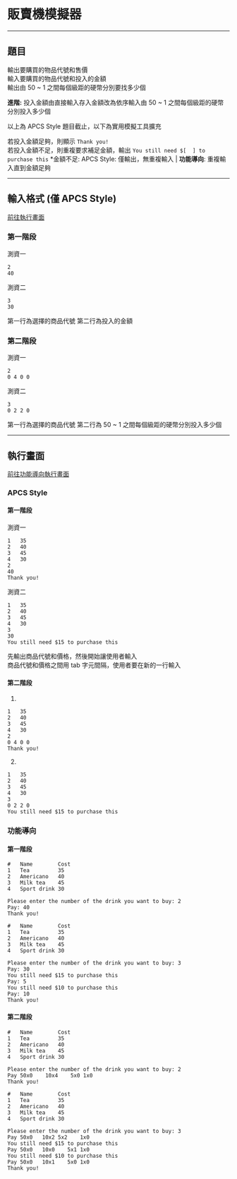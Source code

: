 # 販賣機模擬器

---

## 題目

輸出要購買的物品代號和售價\
輸入要購買的物品代號和投入的金額\
輸出由 50 ~ 1 之間每個級距的硬幣分別要找多少個

**進階:** 投入金額由直接輸入存入金額改為依序輸入由 50 ~ 1 之間每個級距的硬幣分別投入多少個

<span class="apcsStlInc">以上為 APCS Style 題目截止，以下為實用模擬工具擴充</span>

若投入金額足夠，則顯示 `Thank you!`\
若投入金額不足，則重複要求補足金額，輸出 `You still need $[  ] to purchase this`
*金額不足: <span class="apcsStlInc">APCS Style</span>: 僅輸出，無重複輸入 | **功能導向**: 重複輸入直到金額足夠

---

## 輸入格式 <span class="apcsStlInc">(僅 APCS Style)</span>

[前往執行畫面](#執行畫面)

### 第一階段

測資一

```
2
40
```

測資二

```
3
30
```

第一行為選擇的商品代號
第二行為投入的金額

### 第二階段

測資一

```
2
0 4 0 0
```

測資二

```
3
0 2 2 0
```

第一行為選擇的商品代號
第二行為 50 ~ 1 之間每個級距的硬幣分別投入多少個

---

## 執行畫面

[前往功能導向執行畫面](#功能導向)

### <span class="apcsStlInc">APCS Style</span>

#### 第一階段

測資一

```
1   35
2   40
3   45
4   30
2
40
Thank you!
```

測資二

```
1   35
2   40
3   45
4   30
3
30
You still need $15 to purchase this
```

先輸出商品代號和價格，然後開始讓使用者輸入\
商品代號和價格之間用 tab 字元間隔，使用者要在新的一行輸入

#### 第二階段

1.

```
1   35
2   40
3   45
4   30
2
0 4 0 0
Thank you!
```

2.

```
1   35
2   40
3   45
4   30
3
0 2 2 0
You still need $15 to purchase this
```

### 功能導向

#### 第一階段

```
#   Name        Cost
1   Tea         35
2   Americano   40
3   Milk tea    45
4   Sport drink 30

Please enter the number of the drink you want to buy: 2
Pay: 40
Thank you!
```

```
#   Name        Cost
1   Tea         35
2   Americano   40
3   Milk tea    45
4   Sport drink 30

Please enter the number of the drink you want to buy: 3
Pay: 30
You still need $15 to purchase this
Pay: 5
You still need $10 to purchase this
Pay: 10
Thank you!
```


#### 第二階段

```
#   Name        Cost
1   Tea         35
2   Americano   40
3   Milk tea    45
4   Sport drink 30

Please enter the number of the drink you want to buy: 2
Pay 50x0    10x4    5x0 1x0
Thank you!
```

```
#   Name        Cost
1   Tea         35
2   Americano   40
3   Milk tea    45
4   Sport drink 30

Please enter the number of the drink you want to buy: 3
Pay 50x0   10x2 5x2    1x0
You still need $15 to purchase this
Pay 50x0   10x0    5x1 1x0
You still need $10 to purchase this
Pay 50x0   10x1    5x0 1x0
Thank you!
```